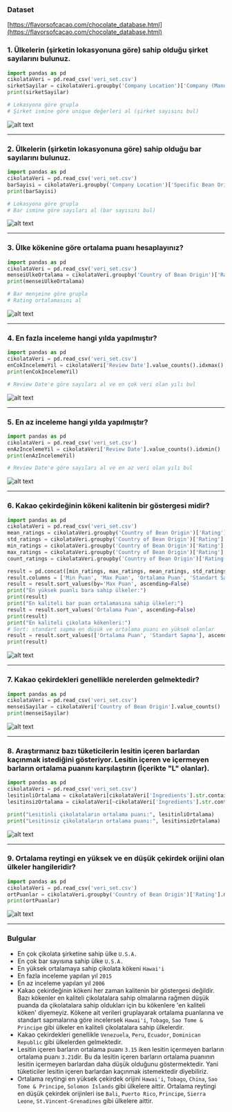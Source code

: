 ### Dataset
[https://flavorsofcacao.com/chocolate_database.html](https://flavorsofcacao.com/chocolate_database.html)

### 1. Ülkelerin (şirketin lokasyonuna göre) sahip olduğu şirket sayılarını bulunuz.

```python
import pandas as pd
cikolataVeri = pd.read_csv('veri_set.csv')
sirketSayilar = cikolataVeri.groupby('Company Location')['Company (Manufacturer)'].nunique().sort_values(ascending=False)
print(sirketSayilar)

# Lokasyona göre grupla
# Şirket ismine göre unique değerleri al (şirket sayısını bul)
```

![alt text](screenshots/1.png)

<hr>

### 2. Ülkelerin (şirketin lokasyonuna göre) sahip olduğu bar sayılarını bulunuz.

```python
import pandas as pd
cikolataVeri = pd.read_csv('veri_set.csv')
barSayisi = cikolataVeri.groupby('Company Location')['Specific Bean Origin or Bar Name'].count().sort_values(ascending=False)
print(barSayisi)

# Lokasyona göre grupla
# Bar ismine göre sayıları al (bar sayısını bul)
```

![alt text](screenshots/2.png)

<hr>

### 3. Ülke kökenine göre ortalama puanı hesaplayınız?

```python
import pandas as pd
cikolataVeri = pd.read_csv('veri_set.csv')
menseiUlkeOrtalama = cikolataVeri.groupby('Country of Bean Origin')['Rating'].mean().sort_values(ascending=False)
print(menseiUlkeOrtalama)

# Bar menşeine göre grupla
# Rating ortalamasını al
```

![alt text](screenshots/3.png)

<hr>

### 4. En fazla inceleme hangi yılda yapılmıştır?

```python
import pandas as pd
cikolataVeri = pd.read_csv('veri_set.csv')
enCokIncelemeYil = cikolataVeri['Review Date'].value_counts().idxmax()
print(enCokIncelemeYil)

# Review Date'e göre sayıları al ve en çok veri olan yılı bul
```

![alt text](screenshots/4.png)

<hr>

### 5. En az inceleme hangi yılda yapılmıştır?

```python
import pandas as pd
cikolataVeri = pd.read_csv('veri_set.csv')
enAzIncelemeYil = cikolataVeri['Review Date'].value_counts().idxmin()
print(enAzIncelemeYil)

# Review Date'e göre sayıları al ve en az veri olan yılı bul
```

![alt text](screenshots/5.png)

<hr>

### 6. Kakao çekirdeğinin kökeni kalitenin bir göstergesi midir?

```python
import pandas as pd
cikolataVeri = pd.read_csv('veri_set.csv')
mean_ratings = cikolataVeri.groupby('Country of Bean Origin')['Rating'].mean()
std_ratings = cikolataVeri.groupby('Country of Bean Origin')['Rating'].std(0)
min_ratings = cikolataVeri.groupby('Country of Bean Origin')['Rating'].min()
max_ratings = cikolataVeri.groupby('Country of Bean Origin')['Rating'].max()
count_ratings = cikolataVeri.groupby('Country of Bean Origin')['Rating'].count()

result = pd.concat([min_ratings, max_ratings, mean_ratings, std_ratings, count_ratings], axis=1)
result.columns = ['Min Puan', 'Max Puan', 'Ortalama Puan', 'Standart Sapma', 'Bar Sayı']
result = result.sort_values(by='Max Puan', ascending=False)
print("En yüksek puanlı bara sahip ülkeler:")
print(result)
print("En kaliteli bar puan ortalamasına sahip ülkeler:")
result = result.sort_values('Ortalama Puan', ascending=False)
print(result)
print("En kaliteli çikolata kökenleri:")
# Sort: standart sapma en düşük ve ortalama puanı en yüksek olanlar
result = result.sort_values(['Ortalama Puan', 'Standart Sapma'], ascending=[False, True])
print(result)
```

![alt text](screenshots/6.png)

<hr>

### 7. Kakao çekirdekleri genellikle nerelerden gelmektedir?

```python
import pandas as pd
cikolataVeri = pd.read_csv('veri_set.csv')
menseiSayilar = cikolataVeri['Country of Bean Origin'].value_counts()
print(menseiSayilar)
```

![alt text](screenshots/7.png)

<hr>

### 8. Araştırmanız bazı tüketicilerin lesitin içeren barlardan kaçınmak istediğini gösteriyor. Lesitin içeren ve içermeyen barların ortalama puanını karşılaştırın (İçerikte "L" olanlar).

```python
import pandas as pd
cikolataVeri = pd.read_csv('veri_set.csv')
lesitinliOrtalama = cikolataVeri[cikolataVeri['Ingredients'].str.contains('L', na=False)]['Rating'].mean()
lesitinsizOrtalama = cikolataVeri[~cikolataVeri['Ingredients'].str.contains('L', na=False)]['Rating'].mean()

print("Lesitinli çikolataların ortalama puanı:", lesitinliOrtalama)
print("Lesitinsiz çikolataların ortalama puanı:", lesitinsizOrtalama)
```

![alt text](screenshots/8.png)

<hr>

### 9. Ortalama reytingi en yüksek ve en düşük çekirdek orijini olan ülkeler hangileridir?

```python
import pandas as pd
cikolataVeri = pd.read_csv('veri_set.csv')
ortPuanlar = cikolataVeri.groupby('Country of Bean Origin')['Rating'].mean().sort_values(ascending=False)
print(ortPuanlar)
```

![alt text](screenshots/9.png)

<hr>

### Bulgular

- En çok çikolata şirketine sahip ülke `U.S.A.`
- En çok bar sayısına sahip ülke `U.S.A.`
- En yüksek ortalamaya sahip çikolata kökeni `Hawai'i`
- En fazla inceleme yapılan yıl `2015`
- En az inceleme yapılan yıl `2006`
- Kakao çekirdeğinin kökeni her zaman kalitenin bir göstergesi değildir. Bazı kökenler en kaliteli çikolatalara sahip olmalarına rağmen düşük puanda da çikolatalara sahip oldukları için bu kökenlere 'en kaliteli köken' diyemeyiz. Kökene ait verileri gruplayarak ortalama puanlarına ve standart sapmalarına göre incelersek `Hawai'i`, `Tobago`, `Sao Tome & Principe` gibi ülkeler en kaliteli çikolatalara sahip ülkelerdir.
- Kakao çekirdekleri genellikle `Venezuela`, `Peru`, `Ecuador`, `Dominican Republic` gibi ülkelerden gelmektedir.
- Lesitin içeren barların ortalama puanı `3.15` iken lesitin içermeyen barların ortalama puanı `3.21`dir. Bu da lesitin içeren barların ortalama puanının lesitin içermeyen barlardan daha düşük olduğunu göstermektedir. Yani tüketiciler lesitin içeren barlardan kaçınmak istemektedir diyebiliriz.
- Ortalama reytingi en yüksek çekirdek orijini `Hawai'i`, `Tobago`, `China`, `Sao Tome & Principe`, `Solomon Islands` gibi ülkelere aittir. Ortalama reytingi en düşük çekirdek orijinleri ise `Bali`, `Puerto Rico`, `Principe`, `Sierra Leone`, `St.Vincent-Grenadines` gibi ülkelere aittir.